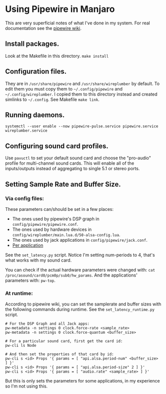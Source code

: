# Using Pipewire in Manjaro

This are very superficial notes of what I've done in my system. For real documentation see the [pipewire wiki](https://gitlab.freedesktop.org/pipewire/pipewire/-/wikis/home).

## Install packages. 

Look at the Makefile in this directory. `make install`

## Configuration files.

They are in `/usr/share/pipewire` and `/usr/share/wireplumber` by default. To edit them you must copy them to `~/.config/pipewire` and `~/.config/wireplumber`. I copied them to this directory instead and created simlinks to `~/.config`. See Makefile `make link`.

## Running daemons.

`systemctl --user enable --now pipewire-pulse.service pipewire.service wireplumber.service`

## Configuring sound card profiles.

Use `pavuctl` to set your default sound card and choose the "pro-audio" profile for multi-channel sound cards. This will enable all of the inputs/outputs instead of aggregating to single 5.1 or stereo ports.

## Setting Sample Rate and Buffer Size.

### Via config files:

These parameters can/should be set in a few places:

* The ones used by pipewire's DSP graph in `config/pipewire/pipewire.conf`.
* The ones used by hardware devices in `config/wireplumber/main.lua.d/50-alsa-config.lua`.
* The ones used by jack applications in `config/pipewire/jack.conf`.
* [Per application](https://gitlab.freedesktop.org/pipewire/pipewire/-/wikis/Config-JACK#per-application-latency)

See the `set_latency.py` script. Notice I'm setting num-periods to 4, that's what works with my sound card.

You can check if the actual hardware parameters were changed with: `cat /proc/asound/card0/pcm0p/sub0/hw_params`. And the applications' parameters with: `pw-top`.

### At runtime:

According to pipewire wiki, you can set the samplerate and buffer sizes with the following commands during runtime. See the `set_latency_runtime.py` script.
```
# For the DSP Graph and all Jack apps:
pw-metadata -n settings 0 clock.force-rate <sample_rate>
pw-metadata -n settings 0 clock.force-quantum <buffer_size>

# For a particular sound card, first get the card id:
pw-cli ls Node

# And then set the properties of that card by id:
pw-cli s <id> Props '{ params = [ "api.alsa.period-num" <buffer_size> ] }'
pw-cli s <id> Props '{ params = [ "api.alsa.period-size" 2 ] }'
pw-cli s <id> Props '{ params = [ "audio.rate" <sample_rate> ] }'
```
But this is only sets the parameters for some applications, in my experience so I'm not using this.

